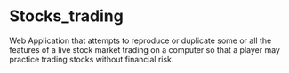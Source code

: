 # Stocks_trading
Web Application that attempts to reproduce or duplicate some or all the features of a live stock market trading on a computer so that a player may practice trading stocks without financial risk.
